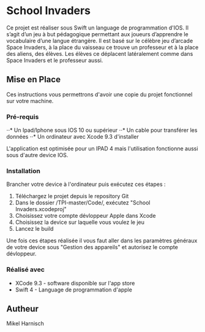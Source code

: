 # School Invaders

Ce projet est réaliser sous Swift un language de programmation d'IOS. Il s’agit d’un jeu à but pédagogique permettant aux joueurs d’apprendre le vocabulaire d’une langue étrangère. Il est basé sur le célèbre jeu d’arcade Space Invaders, à la place du vaisseau ce trouve un professeur et à la place des aliens, des élèves. Les élèves ce déplacent latéralement comme dans Space Invaders et le professeur aussi. 

## Mise en Place

Ces instructions vous permettrons d'avoir une copie du projet fonctionnel sur votre machine.

### Pré-requis

⋅⋅* Un Ipad/Iphone sous IOS 10 ou supérieur
⋅⋅* Un cable pour transférer les données
⋅⋅* Un ordinateur avec Xcode 9.3 d'installer

L'application est optimisée pour un IPAD 4 mais l'utilisation fonctionne aussi sous d'autre device IOS.

### Installation

Brancher votre device à l'ordinateur puis exécutez ces étapes :

1. Téléchargez le projet depuis le repository Git
2. Dans le dossier /TPI-master/Code/, exécutez "School Invaders.xcodeproj"
3. Choisissez votre compte dévloppeur Apple dans Xcode
4. Choisissez la device sur laquelle vous voulez le jeu
5. Lancez le build

Une fois ces étapes réalisée il vous faut aller dans les paramètres généraux de votre device sous "Gestion des appareils" et autorisez le compte dévloppeur.

### Réalisé avec 

* XCode 9.3 - software disponible sur l'app store
* Swift 4 - Language de programmation d'apple

## Autheur

Mikel Harnisch
